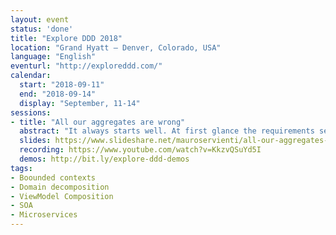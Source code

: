 ```yaml
---
layout: event
status: 'done'
title: "Explore DDD 2018"
location: "Grand Hyatt – Denver, Colorado, USA"
language: "English"
eventurl: "http://exploreddd.com/"
calendar:
  start: "2018-09-11"
  end: "2018-09-14"
  display: "September, 11-14"
sessions:
- title: "All our aggregates are wrong"
  abstract: "It always starts well. At first glance the requirements seem straightforward, and implementation proceeds without hiccups. Then the requirements start to get more complex, and you find yourself in a predicament, introducing technical shortcuts that smell for the sake of delivering the new feature on schedule. In this talk, we'll analyze what appears to be a straightforward e-commerce shopping cart. We'll then go ahead and add a few more use-cases that make it more complex and see how it can negatively impact the overall design. Finally, we'll focus our attention to the business needs of these requirements and see how it can shed light on the correct approach to designing the feature. Walk away with a new understanding on how to take requirements apart to build the right software."
  slides: https://www.slideshare.net/mauroservienti/all-our-aggregates-are-wrong-exploreddd-2018
  recording: https://www.youtube.com/watch?v=KkzvQSuYd5I
  demos: http://bit.ly/explore-ddd-demos
tags:
- Boounded contexts
- Domain decomposition
- ViewModel Composition
- SOA
- Microservices
---
```

